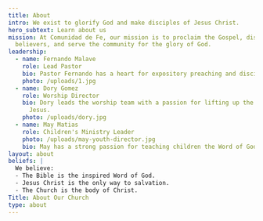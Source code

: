 ```yaml
---
title: About
intro: We exist to glorify God and make disciples of Jesus Christ.
hero_subtext: Learn about us
mission: At Comunidad de Fe, our mission is to proclaim the Gospel, disciple
  believers, and serve the community for the glory of God.
leadership:
  - name: Fernando Malave
    role: Lead Pastor
    bio: Pastor Fernando has a heart for expository preaching and discipleship.
    photo: /uploads/1.jpg
  - name: Dory Gomez
    role: Worship Director
    bio: Dory leads the worship team with a passion for lifting up the name of
      Jesus.
    photo: /uploads/dory.jpg
  - name: May Matias
    role: Children's Ministry Leader
    photo: /uploads/may-youth-director.jpg
    bio: May has a strong passion for teaching children the Word of God.
layout: about
beliefs: |
  We believe:
  - The Bible is the inspired Word of God.
  - Jesus Christ is the only way to salvation.
  - The Church is the body of Christ.
Title: About Our Church
type: about
---
```

